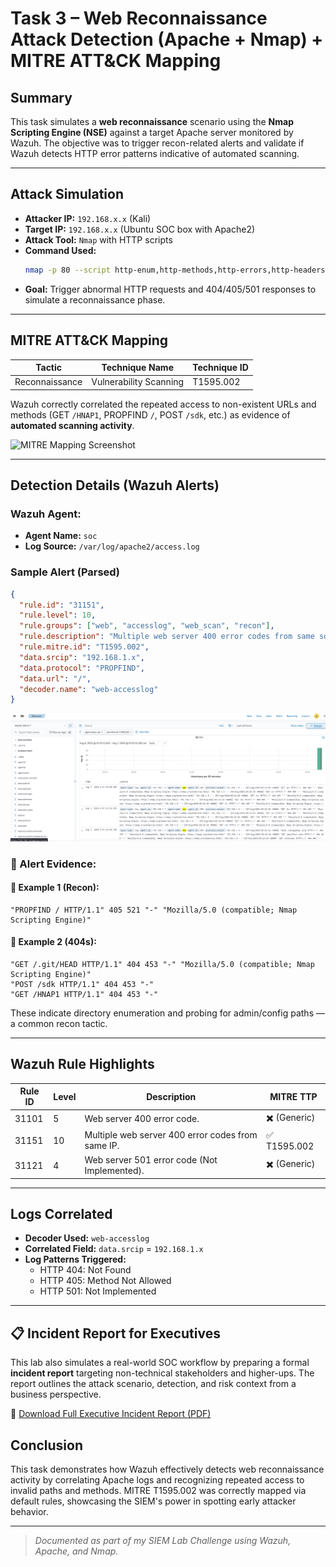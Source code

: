 
#  Task 3 – Web Reconnaissance Attack Detection (Apache + Nmap) + MITRE ATT&CK Mapping

##  Summary

This task simulates a **web reconnaissance** scenario using the **Nmap Scripting Engine (NSE)** against a target Apache server monitored by Wazuh. The objective was to trigger recon-related alerts and validate if Wazuh detects HTTP error patterns indicative of automated scanning.

---

##  Attack Simulation

- **Attacker IP:** `192.168.x.x` (Kali)
- **Target IP:** `192.168.x.x` (Ubuntu SOC box with Apache2)
- **Attack Tool:** `Nmap` with HTTP scripts
- **Command Used:**
  ```bash
  nmap -p 80 --script http-enum,http-methods,http-errors,http-headers 192.168.x.x
  ```
- **Goal:** Trigger abnormal HTTP requests and 404/405/501 responses to simulate a reconnaissance phase.

---

## MITRE ATT&CK Mapping

| Tactic           | Technique Name            | Technique ID  |
|------------------|---------------------------|---------------|
| Reconnaissance   | Vulnerability Scanning     | T1595.002     |

Wazuh correctly correlated the repeated access to non-existent URLs and methods (GET `/HNAP1`, PROPFIND `/`, POST `/sdk`, etc.) as evidence of **automated scanning activity**.

![MITRE Mapping Screenshot](screenshots/mitre_mapping_ui.png)

---

##  Detection Details (Wazuh Alerts)

###  Wazuh Agent:
- **Agent Name:** `soc`
- **Log Source:** `/var/log/apache2/access.log`

###  Sample Alert (Parsed)

```json
{
  "rule.id": "31151",
  "rule.level": 10,
  "rule.groups": ["web", "accesslog", "web_scan", "recon"],
  "rule.description": "Multiple web server 400 error codes from same source ip.",
  "rule.mitre.id": "T1595.002",
  "data.srcip": "192.168.1.x",
  "data.protocol": "PROPFIND",
  "data.url": "/",
  "decoder.name": "web-accesslog"
}
```

![Alert Screenshot](screenshots/wazuh_alert_rule31151.png)

### 🧾 Alert Evidence:

#### 🔹 Example 1 (Recon):
```
"PROPFIND / HTTP/1.1" 405 521 "-" "Mozilla/5.0 (compatible; Nmap Scripting Engine)"
```

#### 🔹 Example 2 (404s):
```
"GET /.git/HEAD HTTP/1.1" 404 453 "-" "Mozilla/5.0 (compatible; Nmap Scripting Engine)"
"POST /sdk HTTP/1.1" 404 453 "-"
"GET /HNAP1 HTTP/1.1" 404 453 "-"
```

These indicate directory enumeration and probing for admin/config paths — a common recon tactic.

---

##  Wazuh Rule Highlights

| Rule ID | Level | Description                                           | MITRE TTP   |
|---------|-------|-------------------------------------------------------|-------------|
| 31101   | 5     | Web server 400 error code.                            | ✖️ (Generic) |
| 31151   | 10    | Multiple web server 400 error codes from same IP.     | ✅ T1595.002 |
| 31121   | 4     | Web server 501 error code (Not Implemented).          | ✖️ (Generic) |

---

##  Logs Correlated

- **Decoder Used:** `web-accesslog`
- **Correlated Field:** `data.srcip` = `192.168.1.x`
- **Log Patterns Triggered:**
  - HTTP 404: Not Found
  - HTTP 405: Method Not Allowed
  - HTTP 501: Not Implemented

---
## 📋 Incident Report for Executives

This lab also simulates a real-world SOC workflow by preparing a formal **incident report** targeting non-technical stakeholders and higher-ups. The report outlines the attack scenario, detection, and risk context from a business perspective.

📎 [Download Full Executive Incident Report (PDF)](incident_report.pdf)

##  Conclusion

This task demonstrates how Wazuh effectively detects web reconnaissance activity by correlating Apache logs and recognizing repeated access to invalid paths and methods. MITRE T1595.002 was correctly mapped via default rules, showcasing the SIEM's power in spotting early attacker behavior.

---



> *Documented as part of my  SIEM Lab Challenge using Wazuh, Apache, and Nmap.*
